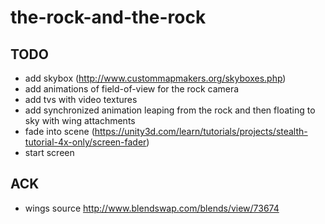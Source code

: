 # the-rock-and-the-rock

## TODO
* add skybox (http://www.custommapmakers.org/skyboxes.php)
* add animations of field-of-view for the rock camera
* add tvs with video textures
* add synchronized animation leaping from the rock and then floating to sky with wing attachments
* fade into scene (https://unity3d.com/learn/tutorials/projects/stealth-tutorial-4x-only/screen-fader)
* start screen

## ACK
* wings source http://www.blendswap.com/blends/view/73674
